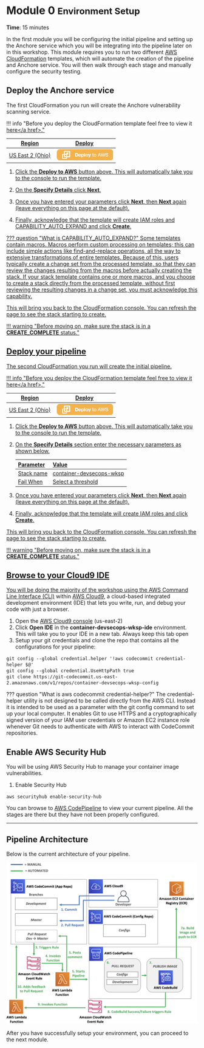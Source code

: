 # Module 0 <small>Environment Setup</small>

**Time**: 15 minutes

In the first module you will be configuring the initial pipeline and setting up the Anchore service which you will be integrating into the pipeline later on in this workshop.  This module requires you to run two different <a href="https://aws.amazon.com/cloudformation/" target="_blank">AWS CloudFormation</a> templates, which will automate the creation of the pipeline and Anchore service.  You will then walk through each stage and manually configure the security testing.

## Deploy the Anchore service

The first CloudFormation you run will create the Anchore vulnerability scanning service.  

!!! info "Before you deploy the CloudFormation template feel free to view it <a href="https://github.com/aws-samples/aws-container-devsecops-workshop/blob/master/anchore/anchore-fargate.yml" target="_blank">here</a href>."

Region| Deploy
------|-----
US East 2 (Ohio) | <a href="https://console.aws.amazon.com/cloudformation/home?region=us-east-2#/stacks/new?stackName=container-dso-wksp-anchore-stack&templateURL=https://s3.us-east-2.amazonaws.com/sa-security-specialist-workshops-us-east-2/devsecops/containers/anchore-fargate.yml" target="_blank">![Deploy Module 1 in us-west-2](./images/deploy-to-aws.png)</a>

1. Click the **Deploy to AWS** button above.  This will automatically take you to the console to run the template.  

2. On the **Specify Details** click **Next**. 
	
3. Once you have entered your parameters click **Next**, then **Next** again \(leave everything on this page at the default\).

4. Finally, acknowledge that the template will create IAM roles and CAPABILITY_AUTO_EXPAND and click **Create**.

??? question "What is CAPABILITY_AUTO_EXPAND?"
    Some templates contain macros. Macros perform custom processing on templates; this can include simple actions like find-and-replace operations, all the way to extensive transformations of entire templates. Because of this, users typically create a change set from the processed template, so that they can review the changes resulting from the macros before actually creating the stack. If your stack template contains one or more macros, and you choose to create a stack directly from the processed template, without first reviewing the resulting changes in a change set, you must acknowledge this capability.


This will bring you back to the CloudFormation console. You can refresh the page to see the stack starting to create.

!!! warning "Before moving on, make sure the stack is in a **CREATE_COMPLETE** status."

## Deploy your pipeline

The second CloudFormation you run will create the initial pipeline.  

!!! info "Before you deploy the CloudFormation template feel free to view it <a href="https://github.com/aws-samples/aws-container-devsecops-workshop/blob/master/initial-pipeline/pipeline-setup.yml" target="_blank">here</a href>."

Region| Deploy
------|-----
US East 2 (Ohio) | <a href="https://console.aws.amazon.com/cloudformation/home?region=us-east-2#/stacks/new?stackName=container-dso-wksp-pipeline-stack&templateURL=https://s3.us-east-2.amazonaws.com/sa-security-specialist-workshops-us-east-2/devsecops/containers/pipeline-setup.yml" target="_blank">![Deploy Module 1 in us-west-2](./images/deploy-to-aws.png)</a>

1. Click the **Deploy to AWS** button above.  This will automatically take you to the console to run the template.  

2. On the **Specify Details** section enter the necessary parameters as shown below. 

	| Parameter | Value  |
	|---|---|
	| Stack name | container-devsecops-wksp  |
	| Fail When | Select a threshold  |
	
3. Once you have entered your parameters click **Next**, then **Next** again \(leave everything on this page at the default\).

4. Finally, acknowledge that the template will create IAM roles and click **Create**.

This will bring you back to the CloudFormation console. You can refresh the page to see the stack starting to create. 

!!! warning "Before moving on, make sure the stack is in a **CREATE_COMPLETE** status."

## Browse to your Cloud9 IDE

You will be doing the majority of the workshop using the <a href="https://aws.amazon.com/cli/" target="_blank">AWS Command Line Interface (CLI)</a> within <a href="https://aws.amazon.com/cloud9/" target="_blank">AWS Cloud9</a>, a cloud-based integrated development environment (IDE) that lets you write, run, and debug your code with just a browser.

1.	Open the <a href="https://us-east-2.console.aws.amazon.com/cloud9/home?region=us-east-2" target="_blank">AWS Cloud9 console</a> (us-east-2)
2.	Click **Open IDE** in the **container-devsecops-wksp-ide** environment.  This will take you to your IDE in a new tab.  Always keep this tab open  
3.  Setup your git credentials and clone the repo that contains all the configurations for your pipeline:

```
git config --global credential.helper '!aws codecommit credential-helper $@'
git config --global credential.UseHttpPath true
git clone https://git-codecommit.us-east-2.amazonaws.com/v1/repos/container-devsecops-wksp-config
```

??? question "What is aws codecommit credential-helper?"
    The credential-helper utility is not designed to be called directly from the AWS CLI. Instead it is intended to be used as a parameter with the git config command to set up your local computer. It enables Git to use HTTPS and a cryptographically signed version of your IAM user credentials or Amazon EC2 instance role whenever Git needs to authenticate with AWS to interact with CodeCommit repositories.

## Enable AWS Security Hub

You will be using AWS Security Hub to manage your container image vulnerabilities.

1.  Enable Security Hub

```
aws securityhub enable-security-hub
```

You can browse to <a href="https://us-east-2.console.aws.amazon.com/codesuite/codepipeline/pipelines/container-devsecops-wksp-pipeline/view" target="_blank">AWS CodePipeline</a> to view your current pipeline.  All the stages are there but they have not been properly configured.

---

## Pipeline Architecture

Below is the current architecture of your pipeline.

![Architecture](./images/00-arch.png "Pipeline Architecture")

After you have successfully setup your environment, you can proceed to the next module.